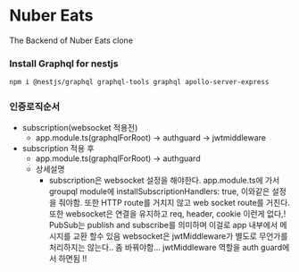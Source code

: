 # Nuber Eats

The Backend of Nuber Eats clone


### Install Graphql for nestjs
```bash
npm i @nestjs/graphql graphql-tools graphql apollo-server-express
```

### 인증로직순서
- subscription(websocket 적용전)
    - app.module.ts(graphqlForRoot) -> authguard -> jwtmiddleware
- subscription 적용 후
    - app.module.ts(graphqlForRoot) -> authguard
    - 상세설명
        - subscription은 websocket 설정을 해야한다. app.module.ts에 가서 groupql module에
          installSubscriptionHandlers: true, 이와같은 설정을 줘야함. 
          또한 HTTP route를 거치지 않고 web socket route를 거친다.
          또한 websocket은 연결을 유지하고 req, header, cookie 이런게 없다,!
          PubSub는 publish and subscribe를 의미하며 이걸로 app 내부에서 메시지를 교환 할수 있음
          websocket은 jwtMiddleware가 별도로 무언가를 처리하지는 않는다.. 좀 바꿔야함...
          jwtMiddleware 역할을 auth guard에서 하면됨 !!
        

